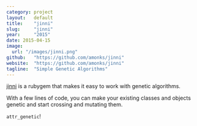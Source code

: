 ```yaml
---
category: project
layout:   default
title:    "jinni"
slug:     "jinni"
year:     "2015"
date: 2015-04-15
image:
  url: "/images/jinni.png"
github:   "https://github.com/amonks/jinni"
website:  "https://github.com/amonks/jinni"
tagline:  "Simple Genetic Algorithms"
---
```

[jinni](http://github.com/amonks/jinni) is a rubygem that makes it easy to work with genetic algorithms.

With a few lines of code, you can make your existing classes and objects genetic and start crossing and mutating them.

`attr_genetic`!

